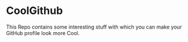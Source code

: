 # CoolGithub
This Repo contains some interesting stuff with which you can make your GitHub profile look more Cool.

